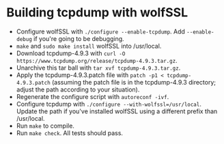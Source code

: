 # Building tcpdump with wolfSSL
+ Configure wolfSSL with `./configure --enable-tcpdump`. Add `--enable-debug` if you're going to be debugging.
+ `make` and `sudo make install` wolfSSL into /usr/local.
+ Download tcpdump-4.9.3 with `curl -O https://www.tcpdump.org/release/tcpdump-4.9.3.tar.gz`.
+ Unarchive this tar ball with `tar xvf tcpdump-4.9.3.tar.gz`.
+ Apply the tcpdump-4.9.3.patch file with `patch -p1 < tcpdump-4.9.3.patch` (assuming the patch file is in the tcpdump-4.9.3 directory; adjust the path according to your situation).
+ Regenerate the configure script with `autoreconf -ivf`.
+ Configure tcpdump with `./configure --with-wolfssl=/usr/local`. Update the path if you've installed wolfSSL using a different prefix than /usr/local.
+ Run `make` to compile.
+ Run `make check`. All tests should pass.
